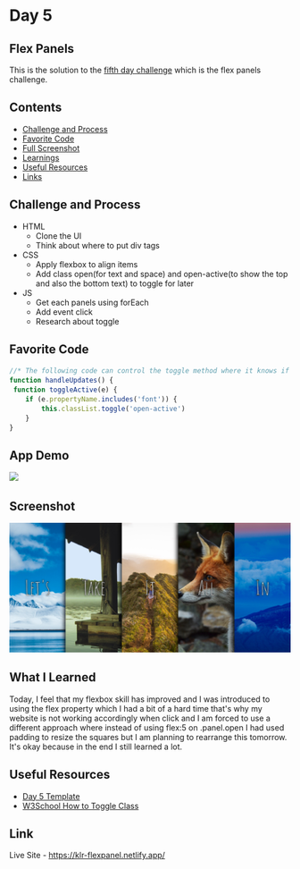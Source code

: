 # Day 5

## Flex Panels

This is the solution to the [fifth day challenge](https://javascript30.com/) which is the flex panels challenge.

## Contents

- [Challenge and Process](#challenge-and-process)
- [Favorite Code](#favorite-code)
- [Full Screenshot](#screenshot)
- [Learnings](#what-i-learned)
- [Useful Resources](#useful-resources)
- [Links](#link)

## Challenge and Process

- HTML
  - Clone the UI
  - Think about where to put div tags
- CSS
  - Apply flexbox to align items
  - Add class open(for text and space) and open-active(to show the top and also the bottom text) to toggle for later
- JS
  - Get each panels using forEach
  - Add event click
  - Research about toggle

## Favorite Code

```js
//* The following code can control the toggle method where it knows if it includes 'font' property name
function handleUpdates() {
 function toggleActive(e) {
    if (e.propertyName.includes('font')) {
        this.classList.toggle('open-active')
    }
}
```

## App Demo

![](https://github.com/Karllouise-code/javascript-30/blob/day3/images/flexpanels.gif)

## Screenshot

![](https://github.com/Karllouise-code/javascript-30/blob/day3/images/fullscreenshot.png)

## What I Learned

Today, I feel that my flexbox skill has improved and I was introduced to using the flex property which I had a bit of a hard time that's why my website is not working accordingly when click and I am forced to use a different approach where instead of using flex:5 on .panel.open I had used padding to resize the squares but I am planning to rearrange this tomorrow. It's okay because in the end I still learned a lot.

## Useful Resources

- [Day 5 Template](https://github.com/wesbos/JavaScript30/tree/master/05%20-%20Flex%20Panel%20Gallery)
- [W3School How to Toggle Class](https://www.w3schools.com/howto/howto_js_toggle_class.asp)

## Link

Live Site - <https://klr-flexpanel.netlify.app/>
